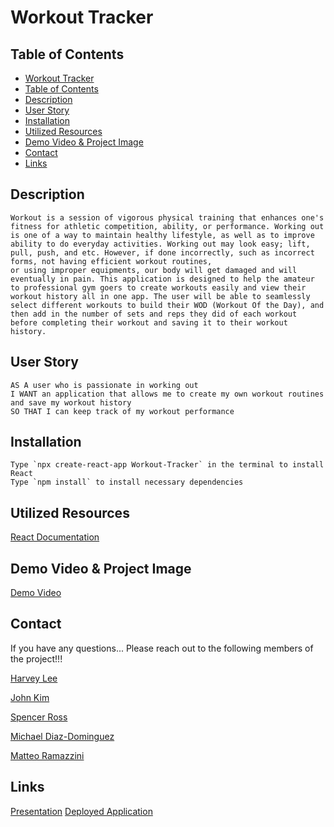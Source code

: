 # Workout Tracker

## Table of Contents
- [Workout Tracker](#workout-tracker)
- [Table of Contents](#table-of-contents)
- [Description](#description)
- [User Story](#user-story)
- [Installation](#installation)
- [Utilized Resources](#utilized-resources)
- [Demo Video & Project Image](#demo-video--project-image)
- [Contact](#contact)
- [Links](#links)

## Description

```
Workout is a session of vigorous physical training that enhances one's fitness for athletic competition, ability, or performance. Working out is one of a way to maintain healthy lifestyle, as well as to improve ability to do everyday activities. Working out may look easy; lift, pull, push, and etc. However, if done incorrectly, such as incorrect forms, not having efficient workout routines,
or using improper equipments, our body will get damaged and will eventually in pain. This application is designed to help the amateur to professional gym goers to create workouts easily and view their workout history all in one app. The user will be able to seamlessly select different workouts to build their WOD (Workout Of the Day), and then add in the number of sets and reps they did of each workout before completing their workout and saving it to their workout history. 
```

## User Story

```
AS A user who is passionate in working out
I WANT an application that allows me to create my own workout routines and save my workout history
SO THAT I can keep track of my workout performance
```

## Installation

```
Type `npx create-react-app Workout-Tracker` in the terminal to install React
Type `npm install` to install necessary dependencies
```

## Utilized Resources
[React Documentation](https://reactjs.org/docs/getting-started.html)

## Demo Video & Project Image
[Demo Video]()

## Contact

If you have any questions... Please reach out to the following members of the project!!!

[Harvey Lee](https://github.com/hhealing123)

[John Kim](https://github.com/Getitdonemin)

[Spencer Ross](https://github.com/spencerjpross)

[Michael Diaz-Dominguez](https://github.com/michaelalexdiaz)

[Matteo Ramazzini](https://github.com/mramazzini)

## Links
[Presentation](https://docs.google.com/presentation/d/1asdS7HM_G4P5M6nCrnM07ltvIPwmdfz1-DbBlyPdmjc/edit#slide=id.g19df55e7cfc_0_130)
[Deployed Application]()